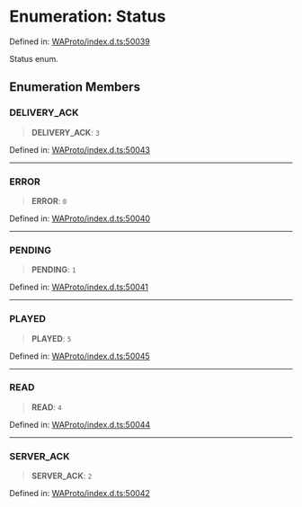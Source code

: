 # Enumeration: Status

Defined in: [WAProto/index.d.ts:50039](https://github.com/Fokusdotid/Baileys/blob/d7495b24bcd136e35724329fba661cfcc0bc8eed/WAProto/index.d.ts#L50039)

Status enum.

## Enumeration Members

### DELIVERY\_ACK

> **DELIVERY\_ACK**: `3`

Defined in: [WAProto/index.d.ts:50043](https://github.com/Fokusdotid/Baileys/blob/d7495b24bcd136e35724329fba661cfcc0bc8eed/WAProto/index.d.ts#L50043)

***

### ERROR

> **ERROR**: `0`

Defined in: [WAProto/index.d.ts:50040](https://github.com/Fokusdotid/Baileys/blob/d7495b24bcd136e35724329fba661cfcc0bc8eed/WAProto/index.d.ts#L50040)

***

### PENDING

> **PENDING**: `1`

Defined in: [WAProto/index.d.ts:50041](https://github.com/Fokusdotid/Baileys/blob/d7495b24bcd136e35724329fba661cfcc0bc8eed/WAProto/index.d.ts#L50041)

***

### PLAYED

> **PLAYED**: `5`

Defined in: [WAProto/index.d.ts:50045](https://github.com/Fokusdotid/Baileys/blob/d7495b24bcd136e35724329fba661cfcc0bc8eed/WAProto/index.d.ts#L50045)

***

### READ

> **READ**: `4`

Defined in: [WAProto/index.d.ts:50044](https://github.com/Fokusdotid/Baileys/blob/d7495b24bcd136e35724329fba661cfcc0bc8eed/WAProto/index.d.ts#L50044)

***

### SERVER\_ACK

> **SERVER\_ACK**: `2`

Defined in: [WAProto/index.d.ts:50042](https://github.com/Fokusdotid/Baileys/blob/d7495b24bcd136e35724329fba661cfcc0bc8eed/WAProto/index.d.ts#L50042)
